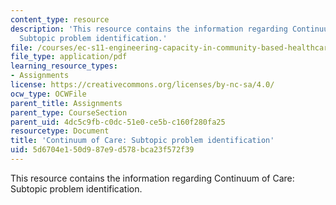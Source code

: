 ```yaml
---
content_type: resource
description: 'This resource contains the information regarding Continuum of Care:
  Subtopic problem identification.'
file: /courses/ec-s11-engineering-capacity-in-community-based-healthcare-fall-2005/5d6704e150d987e9d578bca23f572f39_MITEC_S11F05_link_intro.pdf
file_type: application/pdf
learning_resource_types:
- Assignments
license: https://creativecommons.org/licenses/by-nc-sa/4.0/
ocw_type: OCWFile
parent_title: Assignments
parent_type: CourseSection
parent_uid: 4dc5c9fb-c0dc-51e0-ce5b-c160f280fa25
resourcetype: Document
title: 'Continuum of Care: Subtopic problem identification'
uid: 5d6704e1-50d9-87e9-d578-bca23f572f39
---
```

This resource contains the information regarding Continuum of Care: Subtopic problem identification.